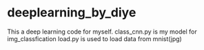 # deeplearning_by_diye
This a deep learning code for myself.
class_cnn.py is my model for img_classfication
load.py is used to load data from mnist(jpg)
